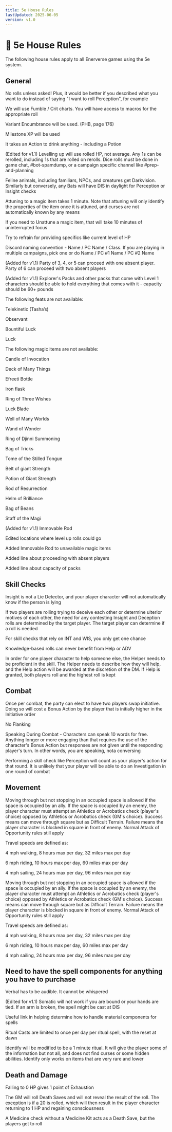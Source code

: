 ```yaml
---
title: 5e House Rules
lastUpdated: 2025-06-05
version: v1.0
---
```


# 📜 5e House Rules

The following house rules apply to all Enerverse games using the 5e system.


<!-- discord:general -->
## General

No rolls unless asked! Plus, it would be better if you described what you want to do instead of saying "I want to roll Perception", for example

We will use Fumble / Crit charts. You will have access to macros for the appropriate roll

Variant Encumbrance will be used. (PHB, page 176)

Milestone XP will be used

It takes an Action to drink anything - including a Potion

(Edited for v1.1) Levelling up will use rolled HP, not average. Any 1s can be rerolled, including 1s that are rolled on rerolls. Dice rolls must be done in game chat, #bot-spamdump, or a campaign specific channel like #prep-and-planning

Feline animals, including familiars, NPCs, and creatures get Darkvision. Similarly but conversely, any Bats will have DIS in daylight for Perception or Insight checks

Attuning to a magic item takes 1 minute. Note that attuning will only identify the properties of the item once it is attuned, and curses are not automatically known by any means

If you need to Unattune a magic item, that will take 10 minutes of uninterrupted focus

Try to refrain for providing specifics like current level of HP

Discord naming convention - Name / PC Name / Class. If you are playing in multiple campaigns, pick one or do Name / PC #1 Name / PC #2 Name

(Added for v1.1) Party of 3, 4, or 5 can proceed with one absent player. Party of 6 can proceed with two absent players

(Added for v1.1) Explorer's Packs and other packs that come with Level 1 characters should be able to hold everything that comes with it - capacity should be 60+ pounds

The following feats are not available:

Telekinetic (Tasha’s)

Observant

Bountiful Luck

Luck

The following magic items are not available:

Candle of Invocation

Deck of Many Things

Efreeti Bottle

Iron flask

Ring of Three Wishes

Luck Blade

Well of Many Worlds

Wand of Wonder

Ring of Djinni Summoning

Bag of Tricks

Tome of the Stilled Tongue

Belt of giant Strength

Potion of Giant Strength

Rod of Resurrection

Helm of Brilliance

Bag of Beans

Staff of the Magi

(Added for v1.1) Immovable Rod



Edited locations where level up rolls could go

Added Immovable Rod to unavailable magic items

Added line about proceeding with absent players

Added line about capacity of packs


<!-- discord:skills -->
## Skill Checks

Insight is not a Lie Detector, and your player character will not automatically know if the person is lying

If two players are rolling trying to deceive each other or determine ulterior motives of each other, the need for any contesting Insight and Deception rolls are determined by the target player. The target player can determine if a roll is needed

For skill checks that rely on INT and WIS, you only get one chance

Knowledge-based rolls can never benefit from Help or ADV

In order for one player character to help someone else, the Helper needs to be proficient in the skill. The Helper needs to describe how they will help, and the Help action will be awarded at the discretion of the DM. If Help is granted, both players roll and the highest roll is kept




<!-- discord:combat -->
## Combat

Once per combat, the party can elect to have two players swap initiative. Doing so will cost a Bonus Action by the player that is initially higher in the Initiative order

No Flanking

Speaking During Combat - Characters can speak 10 words for free. Anything longer or more engaging than that requires the use of the character's Bonus Action but responses are not given until the responding player's turn. In other words, you are speaking, nota conversing

Performing a skill check like Perception will count as your player's action for that round. It is unlikely that your player will be able to do an Investigation in one round of combat




<!-- discord:movement -->
## Movement

Moving through but not stopping in an occupied space is allowed if the space is occupied by an ally. If the space is occupied by an enemy, the player character must attempt an Athletics or Acrobatics check (player's choice) opposed by Athletics or Acrobatics check (GM's choice). Success means can move through square but as Difficult Terrain. Failure means the player character is blocked in square in front of enemy. Normal Attack of Opportunity rules still apply

Travel speeds are defined as:

4 mph walking, 8 hours max per day, 32 miles max per day

6 mph riding, 10 hours max per day, 60 miles max per day

4 mph sailing, 24 hours max per day, 96 miles max per day



Moving through but not stopping in an occupied space is allowed if the space is occupied by an ally. If the space is occupied by an enemy, the player character must attempt an Athletics or Acrobatics check (player's choice) opposed by Athletics or Acrobatics check (GM's choice). Success means can move through square but as Difficult Terrain. Failure means the player character is blocked in square in front of enemy. Normal Attack of Opportunity rules still apply

Travel speeds are defined as:

4 mph walking, 8 hours max per day, 32 miles max per day

6 mph riding, 10 hours max per day, 60 miles max per day

4 mph sailing, 24 hours max per day, 96 miles max per day



## Need to have the spell components for anything you have to purchase

Verbal has to be audible. It cannot be whispered

(Edited for v1.1) Somatic will not work if you are bound or your hands are tied. If an arm is broken, the spell might be cast at DIS

Useful link in helping determine how to handle material components for spells

Ritual Casts are limited to once per day per ritual spell, with the reset at dawn

Identify will be modified to be a 1 minute ritual. It will give the player some of the information but not all, and does not find curses or some hidden abilities. Identify only works on items that are very rare and lower


<!-- discord:death -->
## Death and Damage

Falling to 0 HP gives 1 point of Exhaustion

The GM will roll Death Saves and will not reveal the result of the roll. The exception is if a 20 is rolled, which will then result in the player character returning to 1 HP and regaining consciousness

A Medicine check without a Medicine Kit acts as a Death Save, but the players get to roll



